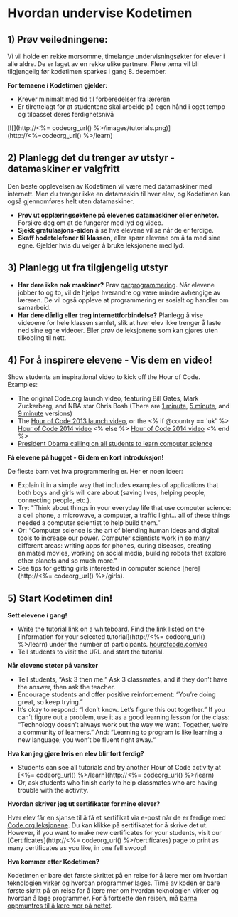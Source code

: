 

# Hvordan undervise Kodetimen

## 1) Prøv veiledningene:

Vi vil holde en rekke morsomme, timelange undervisningsøkter for elever i alle aldre. De er laget av en rekke ulike partnere. Flere tema vil bli tilgjengelig før kodetimen sparkes i gang 8. desember.

**For temaene i Kodetimen gjelder:**

  * Krever minimalt med tid til forberedelser fra læreren
  * Er tilrettelagt for at studentene skal arbeide på egen hånd i eget tempo og tilpasset deres ferdighetsnivå

[![](http://<%= codeorg_url() %>/images/tutorials.png)](http://<%=codeorg_url() %>/learn)

## 2) Planlegg det du trenger av utstyr - datamaskiner er valgfritt

Den beste opplevelsen av Kodetimen vil være med datamaskiner med internett. Men du trenger ikke en datamaskin til hver elev, og Kodetimen kan også gjennomføres helt uten datamaskiner.

  * **Prøv ut opplæringsøktene på elevenes datamaskiner eller enheter.** Forsikre deg om at de fungerer med lyd og video.
  * **Sjekk gratulasjons-siden** å se hva elevene vil se når de er ferdige. 
  * **Skaff hodetelefoner til klassen**, eller spørr elevene om å ta med sine egne. Gjelder hvis du velger å bruke leksjonene med lyd.

## 3) Planlegg ut fra tilgjengelig utstyr

  * **Har dere ikke nok maskiner?** Prøv [parprogrammering](http://www.ncwit.org/resources/pair-programming-box-power-collaborative-learning). Når elevene jobber to og to, vil de hjelpe hverandre og være mindre avhengige av læreren. De vil også oppleve at programmering er sosialt og handler om samarbeid.
  * **Har dere dårlig eller treg internettforbindelse?** Planlegg å vise videoene for hele klassen samlet, slik at hver elev ikke trenger å laste ned sine egne videoer. Eller prøv de leksjonene som kan gjøres uten tilkobling til nett.

## 4) For å inspirere elevene - Vis dem en video!

Show students an inspirational video to kick off the Hour of Code. Examples:

  * The original Code.org launch video, featuring Bill Gates, Mark Zuckerberg, and NBA star Chris Bosh (There are [1 minute](https://www.youtube.com/watch?v=qYZF6oIZtfc), [5 minute](https://www.youtube.com/watch?v=nKIu9yen5nc), and [9 minute](https://www.youtube.com/watch?v=dU1xS07N-FA) versions)
  * The [Hour of Code 2013 launch video](https://www.youtube.com/watch?v=FC5FbmsH4fw), or the <% if @country == 'uk' %> [Hour of Code 2014 video](https://www.youtube.com/watch?v=96B5-JGA9EQ) <% else %> [Hour of Code 2014 video](https://www.youtube.com/watch?v=rH7AjDMz_dc&index=2&list=PLzdnOPI1iJNe1WmdkMG-Ca8cLQpdEAL7Q) <% end %>
  * [President Obama calling on all students to learn computer science](https://www.youtube.com/watch?v=6XvmhE1J9PY)

**Få elevene på hugget - Gi dem en kort introduksjon!**

De fleste barn vet hva programmering er. Her er noen ideer:

  * Explain it in a simple way that includes examples of applications that both boys and girls will care about (saving lives, helping people, connecting people, etc.).
  * Try: "Think about things in your everyday life that use computer science: a cell phone, a microwave, a computer, a traffic light… all of these things needed a computer scientist to help build them.”
  * Or: “Computer science is the art of blending human ideas and digital tools to increase our power. Computer scientists work in so many different areas: writing apps for phones, curing diseases, creating animated movies, working on social media, building robots that explore other planets and so much more."
  * See tips for getting girls interested in computer science [here](http://<%= codeorg_url() %>/girls). 

## 5) Start Kodetimen din!

**Sett elevene i gang!**

  * Write the tutorial link on a whiteboard. Find the link listed on the [information for your selected tutorial](http://<%= codeorg_url() %>/learn) under the number of participants. [hourofcode.com/co](http://hourofcode.com/co)
  * Tell students to visit the URL and start the tutorial.

**Når elevene støter på vansker**

  * Tell students, “Ask 3 then me.” Ask 3 classmates, and if they don’t have the answer, then ask the teacher.
  * Encourage students and offer positive reinforcement: “You’re doing great, so keep trying.”
  * It’s okay to respond: “I don’t know. Let’s figure this out together.” If you can’t figure out a problem, use it as a good learning lesson for the class: “Technology doesn’t always work out the way we want. Together, we’re a community of learners.” And: “Learning to program is like learning a new language; you won’t be fluent right away.“

**Hva kan jeg gjøre hvis en elev blir fort ferdig?**

  * Students can see all tutorials and try another Hour of Code activity at [<%= codeorg_url() %>/learn](http://<%= codeorg_url() %>/learn)
  * Or, ask students who finish early to help classmates who are having trouble with the activity.

**Hvordan skriver jeg ut sertifikater for mine elever?**

Hver elev får en sjanse til å få et sertifikat via e-post når de er ferdige med [Code.org leksjonene](http://studio.code.org). Du kan klikke på sertifikatet for å skrive det ut. However, if you want to make new certificates for your students, visit our [Certificates](http://<%= codeorg_url() %>/certificates) page to print as many certificates as you like, in one fell swoop!

**Hva kommer etter Kodetimen?**

Kodetimen er bare det første skrittet på en reise for å lære mer om hvordan teknologien virker og hvordan programmer lages. Time av koden er bare første skritt på en reise for å lære mer om hvordan teknologien virker og hvordan å lage programmer. For å fortsette den reisen, må [barna oppmuntres til å lære mer på nettet](http://code.org/learn/beyond).